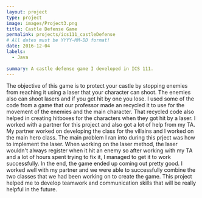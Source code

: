 ```yaml
---
layout: project
type: project
image: images/Project3.png
title: Castle Defense Game
permalink: projects/ics111_castleDefense
# All dates must be YYYY-MM-DD format!
date: 2016-12-04
labels:
  - Java
  
summary: A castle defense game I developed in ICS 111.
---
```


  The objective of this game is to protect your castle by stopping enemies from reaching it using a laser that your character can shoot. The enemies also can shoot lasers and if you get hit by one you lose. I used some of the code from a game that our professor made an recycled it to use for the movement of the enemies and the main character. That recycled code also helped in creating hitboxes for the characters when they got hit by a laser.
  I worked with a partner for this project and also got a lot of help from my TA. My partner worked on developing the class for the villains and I worked on the main hero class. The main problem I ran into during this prject was how to implement the laser. When working on the laser method, the laser wouldn't always register when it hit an enemy so after working with my TA and a lot of hours spent trying to fix it, I managed to get it to work successfully. 
   In the end, the game ended up coming out pretty good. I worked well with my partner and we were able to successfully combine the two classes that we had been working on to create the game. This project helped me to develop teamwork and communication skills that will be really helpful in the future.

